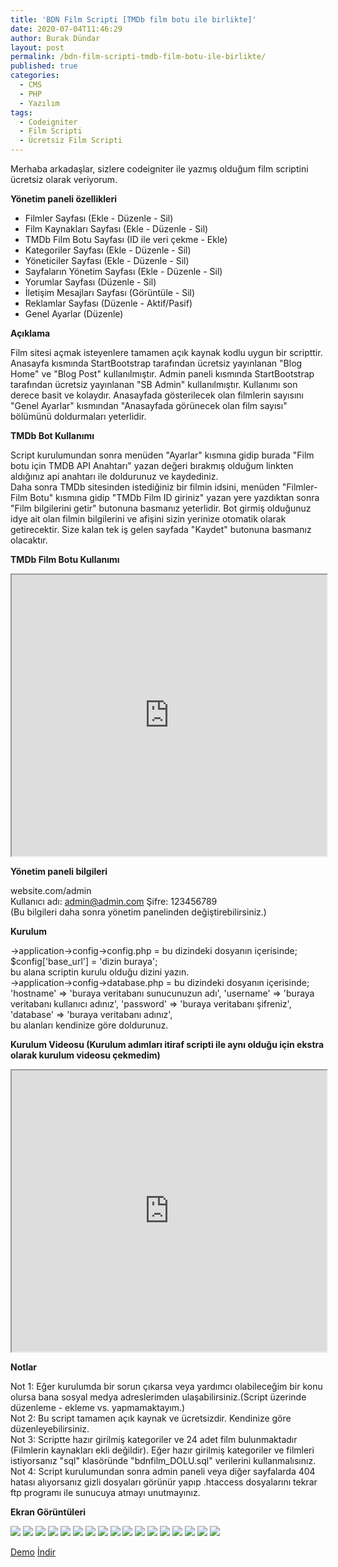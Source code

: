 ```yaml
---
title: 'BDN Film Scripti [TMDb film botu ile birlikte]'
date: 2020-07-04T11:46:29
author: Burak Dündar
layout: post
permalink: /bdn-film-scripti-tmdb-film-botu-ile-birlikte/
published: true
categories:
  - CMS
  - PHP
  - Yazılım
tags:
  - Codeigniter
  - Film Scripti
  - Ücretsiz Film Scripti
---
```

Merhaba arkadaşlar, sizlere codeigniter ile yazmış olduğum film scriptini ücretsiz olarak veriyorum.

**Yönetim paneli özellikleri**

  * Filmler Sayfası (Ekle - Düzenle - Sil)
  * Film Kaynakları Sayfası (Ekle - Düzenle - Sil)
  * TMDb Film Botu Sayfası (ID ile veri çekme - Ekle)
  * Kategoriler Sayfası (Ekle - Düzenle - Sil)
  * Yöneticiler Sayfası (Ekle - Düzenle - Sil)
  * Sayfaların Yönetim Sayfası (Ekle - Düzenle - Sil)
  * Yorumlar Sayfası (Düzenle - Sil)
  * İletişim Mesajları Sayfası (Görüntüle - Sil)
  * Reklamlar Sayfası (Düzenle - Aktif/Pasif)
  * Genel Ayarlar (Düzenle)

**Açıklama**

Film sitesi açmak isteyenlere tamamen açık kaynak kodlu uygun bir scripttir. Anasayfa kısmında StartBootstrap tarafından ücretsiz yayınlanan "Blog Home" ve "Blog Post" kullanılmıştır. Admin paneli kısmında StartBootstrap tarafından ücretsiz yayınlanan "SB Admin" kullanılmıştır. Kullanımı son derece basit ve kolaydır. Anasayfada gösterilecek olan filmlerin sayısını "Genel Ayarlar" kısmından "Anasayfada görünecek olan film sayısı" bölümünü doldurmaları yeterlidir.

**TMDb Bot Kullanımı**

Script kurulumundan sonra menüden "Ayarlar" kısmına gidip burada "Film botu için TMDB API Anahtarı" yazan değeri bırakmış olduğum linkten aldığınız api anahtarı ile doldurunuz ve kaydediniz.  
Daha sonra TMDb sitesinden istediğiniz bir filmin idsini, menüden "Filmler-Film Botu" kısmına gidip "TMDb Film ID giriniz" yazan yere yazdıktan sonra "Film bilgilerini getir" butonuna basmanız yeterlidir. Bot girmiş olduğunuz idye ait olan filmin bilgilerini ve afişini sizin yerinize otomatik olarak getirecektir. Size kalan tek iş gelen sayfada "Kaydet" butonuna basmanız olacaktır.

**TMDb Film Botu Kullanımı**

<iframe src="https://www.youtube.com/embed/cmyuwzdkoqA" width="100%" height="450"></iframe>

**Yönetim paneli bilgileri**

website.com/admin  
Kullanıcı adı: admin@admin.com
Şifre: 123456789  
(Bu bilgileri daha sonra yönetim panelinden değiştirebilirsiniz.)

**Kurulum**

->application->config->config.php = bu dizindeki dosyanın içerisinde;  
$config['base_url'] = 'dizin buraya';  
bu alana scriptin kurulu olduğu dizini yazın.  
->application->config->database.php = bu dizindeki dosyanın içerisinde;  
'hostname' => 'buraya veritabanı sunucunuzun adı', 'username' => 'buraya veritabanı kullanıcı adınız', 'password' => 'buraya veritabanı şifreniz', 'database' => 'buraya veritabanı adınız',  
bu alanları kendinize göre doldurunuz.

**Kurulum Videosu (Kurulum adımları itiraf scripti ile aynı olduğu için ekstra olarak kurulum videosu çekmedim)**

<iframe src="https://www.youtube.com/embed/vCHJIBJN6PY" width="100%" height="450"></iframe>

**Notlar**

Not 1: Eğer kurulumda bir sorun çıkarsa veya yardımcı olabileceğim bir konu olursa bana sosyal medya adreslerimden ulaşabilirsiniz.(Script üzerinde düzenleme - ekleme vs. yapmamaktayım.)  
Not 2: Bu script tamamen açık kaynak ve ücretsizdir. Kendinize göre düzenleyebilirsiniz.  
Not 3: Scriptte hazır girilmiş kategoriler ve 24 adet film bulunmaktadır (Filmlerin kaynakları ekli değildir). Eğer hazır girilmiş kategoriler ve filmleri istiyorsanız "sql" klasöründe "bdnfilm_DOLU.sql" verilerini kullanmalısınız.  
Not 4: Script kurulumundan sonra admin paneli veya diğer sayfalarda 404 hatası alıyorsanız gizli dosyaları görünür yapıp .htaccess dosyalarını tekrar ftp programı ile sunucuya atmayı unutmayınız.

**Ekran Görüntüleri**

<img src="https://cdn.r10.net/editor/103319/81e949a3681aafb4fc295eb6515e93af.png" class="img-fluid">

<img src="https://cdn.r10.net/editor/103319/11c447424638cd4e5ede1ce217d4ac61.png" class="img-fluid">

<img src="https://cdn.r10.net/editor/103319/9ff93780192146ba12def39c24ee5028.png" class="img-fluid">

<img src="https://cdn.r10.net/editor/103319/d288fbbd78e89a45e4601332bfa19130.png" class="img-fluid">

<img src="https://cdn.r10.net/editor/103319/11f0271eaba3586ea50c20fe8599ed22.png" class="img-fluid">

<img src="https://cdn.r10.net/editor/103319/bee2086d8e9a1b217d398101facaf311.png" class="img-fluid">

<img src="https://cdn.r10.net/editor/103319/d552ca29f7807746bc5e5a6daf7f0f4d.png" class="img-fluid">

<img src="https://cdn.r10.net/editor/103319/9d6c68bee11c1822483803211f804d61.png" class="img-fluid">

<img src="https://cdn.r10.net/editor/103319/c4934f055267e7bba110512b464f5027.png" class="img-fluid">

<img src="https://cdn.r10.net/editor/103319/bfb42834ddfc94889e83eb72bb82fbc3.png" class="img-fluid">

<img src="https://cdn.r10.net/editor/103319/233ee0e9f0356d7868a6be28fa11709d.png" class="img-fluid">

<img src="https://cdn.r10.net/editor/103319/e60e551ed40e07dbafaad126daca6550.png" class="img-fluid">

<img src="https://cdn.r10.net/editor/103319/7b5f6363022e765b9c27b187eb9b2ce3.png" class="img-fluid">

<img src="https://cdn.r10.net/editor/103319/ed5fc50f0ca9affaea843510ba65790a.png" class="img-fluid">

<img src="https://cdn.r10.net/editor/103319/bc4db2ff6275434be21582e68a689474.png" class="img-fluid">

<img src="https://cdn.r10.net/editor/103319/f4dd4c1e373e0b26e67f4b60352d3046.png" class="img-fluid">

<img src="https://cdn.r10.net/editor/103319/aa34678dd8761070c7d5c53e973938aa.png" class="img-fluid">

[Demo](https://demo.codetify.net/?theme=cy-film) [İndir](https://demo.codetify.net/?theme=cy-film)